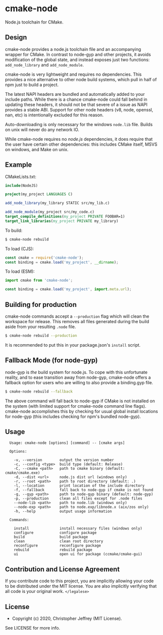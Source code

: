 # cmake-node

Node.js toolchain for CMake.

## Design

cmake-node provides a node.js toolchain file and an accompanying wrapper for
CMake. In contrast to node-gyp and other projects, it avoids modification of
the global state, and instead exposes just two functions: `add_node_library`
and `add_node_module`.

cmake-node is very lightweight and requires no dependencies. This provides a
nice alternative to other node build systems, which pull in half of npm just to
build a project.

The latest NAPI headers are bundled and automatically added to your include
paths. While there is a chance cmake-node could fall behind in updating these
headers, it should not be that severe of a issue as NAPI provides a stable ABI.
Support for other node headers (v8, node, openssl, nan, etc) is intentionally
excluded for this reason.

Auto-downloading is only necessary for the windows `node.lib` file. Builds on
unix will never do any network IO.

While cmake-node requires no _node.js_ dependencies, it does require that the
user have certain other dependencies: this includes CMake itself, MSVS on
windows, and Make on unix.

## Example

CMakeLists.txt:

``` cmake
include(NodeJS)

project(my_project LANGUAGES C)

add_node_library(my_library STATIC src/my_lib.c)

add_node_module(my_project src/my_code.c)
target_compile_definitions(my_project PRIVATE FOOBAR=1)
target_link_libraries(my_project PRIVATE my_library)
```

To build:

``` bash
$ cmake-node rebuild
```

To load (CJS):

``` js
const cmake = require('cmake-node');
const binding = cmake.load('my_project', __dirname);
```

To load (ESM):

``` js
import cmake from 'cmake-node';

const binding = cmake.load('my_project', import.meta.url);
```

## Building for production

cmake-node commands accept a `--production` flag which will clean the workspace
for release. This removes all files generated during the build aside from your
resulting `.node` file.

``` bash
$ cmake-node rebuild --production
```

It is recommended to put this in your package.json's `install` script.

## Fallback Mode (for node-gyp)

node-gyp is _the_ build system for node.js. To cope with this unfortunate
reality, and to ease transition away from node-gyp, cmake-node offers a
fallback option for users who are willing to also provide a binding.gyp file.

``` bash
$ cmake-node rebuild --fallback
```

The above command will fall back to node-gyp if CMake is not installed on the
system (with limited support for cmake-node command line flags). cmake-node
accomplishes this by checking for usual global install locations for node-gyp
(this includes checking for npm's bundled node-gyp).

## Usage

```
  Usage: cmake-node [options] [command] -- [cmake args]

  Options:

    -v, --version        output the version number
    -c, --config <type>  build type (default: Release)
    -C, --cmake <path>   path to cmake binary (default: cmake/cmake.exe)
    -d, --dist <url>     node.js dist url (windows only)
    -r, --root <path>    path to root directory (default: .)
    -l, --location       print location of the include directory
    -f, --fallback       fall back to node-gyp if cmake is not found
    -g, --gyp <path>     path to node-gyp binary (default: node-gyp)
    -p, --production     clean all files except for .node files
    --node-lib <path>    path to node.lib (windows only)
    --node-exp <path>    path to node.exp/libnode.x (aix/zos only)
    -h, --help           output usage information

  Commands:

    install              install necessary files (windows only)
    configure            configure package
    build                build package
    clean                clean root directory
    reconfigure          reconfigure package
    rebuild              rebuild package
    ui                   open ui for package (ccmake/cmake-gui)
```

## Contribution and License Agreement

If you contribute code to this project, you are implicitly allowing your code
to be distributed under the MIT license. You are also implicitly verifying that
all code is your original work. `</legalese>`

## License

- Copyright (c) 2020, Christopher Jeffrey (MIT License).

See LICENSE for more info.
